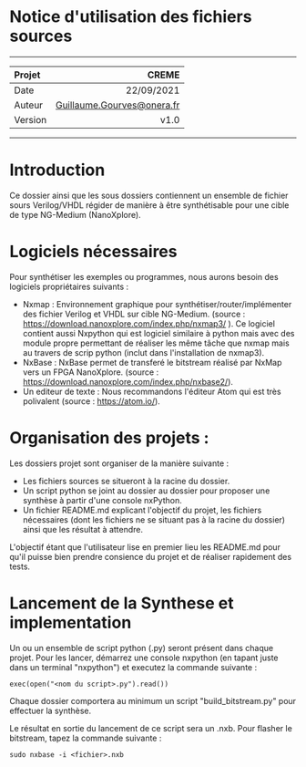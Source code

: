 Notice d'utilisation des fichiers sources
===
*****************************************

| Projet  | CREME                       |
| :-------| ---------------------------:|
| Date    | 22/09/2021                  |
| Auteur  | Guillaume.Gourves@onera.fr  |
| Version | v1.0                        |

****************************************

# Introduction
Ce dossier ainsi que les sous dossiers contiennent  un ensemble de fichier sours Verilog/VHDL régider de manière à être synthétisable pour une cible de type NG-Medium (NanoXplore).

# Logiciels nécessaires
Pour synthétiser les exemples ou programmes, nous aurons besoin des logiciels propriétaires suivants :
* Nxmap : Environnement graphique pour synthétiser/router/implémenter des fichier Verilog et VHDL sur cible NG-Medium. (source : https://download.nanoxplore.com/index.php/nxmap3/ ). Ce logiciel contient aussi Nxpython qui est logiciel similaire à python mais avec des module propre permettant de réaliser les même tâche que nxmap mais au travers de scrip python (inclut dans l'installation de nxmap3).
* NxBase : NxBase permet de transferé le bitstream réalisé par NxMap vers un FPGA NanoXplore. (source : https://download.nanoxplore.com/index.php/nxbase2/).
* Un editeur de texte : Nous recommandons l'éditeur Atom qui est très polivalent (source : https://atom.io/).  

# Organisation des projets :

Les dossiers projet sont organiser de la manière suivante :
* Les fichiers sources se situeront à la racine du dossier.
* Un script python se joint au dossier au dossier pour proposer une synthèse à partir d'une console nxPython.
* Un fichier README.md explicant l'objectif du projet, les fichiers nécessaires (dont les fichiers ne se situant pas à la racine du dossier) ainsi que les résultat à attendre.

L'objectif étant que l'utilisateur lise en premier lieu les README.md pour qu'il puisse bien prendre consience du projet et de réaliser rapidement des tests.

# Lancement de la Synthese et implementation

Un ou un ensemble de script python (.py) seront présent dans chaque projet. Pour les lancer, démarrez une console nxpython (en tapant juste dans un terminal "nxpython") et executez la commande suivante :

~~~
exec(open("<nom du script>.py").read())
~~~

Chaque dossier comportera au minimum un script "build_bitstream.py" pour effectuer la synthèse.

Le résultat en sortie du lancement de ce script sera un <fichier>.nxb. Pour flasher le bitstream, tapez la commande suivante :

~~~
sudo nxbase -i <fichier>.nxb
~~~
